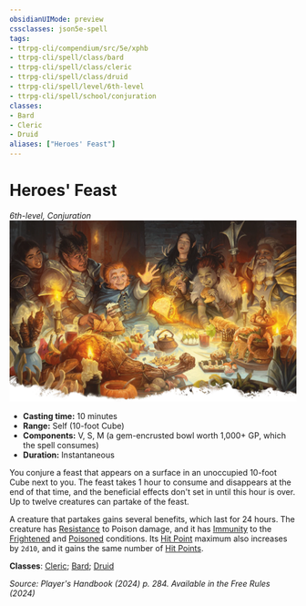 ```yaml
---
obsidianUIMode: preview
cssclasses: json5e-spell
tags:
- ttrpg-cli/compendium/src/5e/xphb
- ttrpg-cli/spell/class/bard
- ttrpg-cli/spell/class/cleric
- ttrpg-cli/spell/class/druid
- ttrpg-cli/spell/level/6th-level
- ttrpg-cli/spell/school/conjuration
classes:
- Bard
- Cleric
- Druid
aliases: ["Heroes' Feast"]
---
```

# Heroes' Feast
*6th-level, Conjuration*  
![](3-Mechanics/CLI/spells/img/heroes-feast.webp#right)

- **Casting time:** 10 minutes
- **Range:** Self (10-foot Cube)
- **Components:** V, S, M (a gem-encrusted bowl worth 1,000+ GP, which the spell consumes)
- **Duration:** Instantaneous

You conjure a feast that appears on a surface in an unoccupied 10-foot Cube next to you. The feast takes 1 hour to consume and disappears at the end of that time, and the beneficial effects don't set in until this hour is over. Up to twelve creatures can partake of the feast.

A creature that partakes gains several benefits, which last for 24 hours. The creature has [Resistance](3-Mechanics/CLI/rules/variant-rules/resistance-xphb.md) to Poison damage, and it has [Immunity](3-Mechanics/CLI/rules/variant-rules/immunity-xphb.md) to the [Frightened](3-Mechanics/CLI/rules/conditions.md#Frightened) and [Poisoned](3-Mechanics/CLI/rules/conditions.md#Poisoned) conditions. Its [Hit Point](3-Mechanics/CLI/rules/variant-rules/hit-points-xphb.md) maximum also increases by `2d10`, and it gains the same number of [Hit Points](3-Mechanics/CLI/rules/variant-rules/hit-points-xphb.md).

**Classes**: [Cleric](3-Mechanics/CLI/lists/list-spells-classes-cleric.md); [Bard](3-Mechanics/CLI/lists/list-spells-classes-bard.md); [Druid](3-Mechanics/CLI/lists/list-spells-classes-druid.md)

*Source: Player's Handbook (2024) p. 284. Available in the Free Rules (2024)*